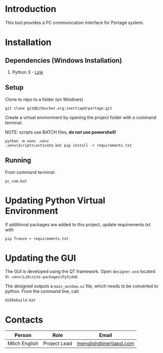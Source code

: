 # Introduction

This tool provides a PC communication interface for Portage system.

# Installation

## Dependencies (Windows Installation)
1. Python 3 - [Link](https://www.python.org/ftp/python/3.12.4/python-3.12.4-amd64.exe)

## Setup
Clone to repo to a folder (on Windows)

```commandline
git clone git@bitbucket.org:inertiapd/portage.git
```

Create a virtual environment by opening the project folder with a command terminal.

NOTE: scripts use BATCH files, **do not use powershell!**

```commandline
python -m venv .venv
.venv\Scripts\activate.bat pip install -r requirements.txt
```

## Running

From command terminal:

```commandline
pc_com.bat
```

# Updating Python Virtual Environment

If additional packages are added to this project, update requirements.txt with 

```commandline
pip freeze > requirements.txt
```

# Updating the GUI

The GUI is developed using the QT framework. Open `designer.exe` located in `.venv\Lib\site-packages\PySide6`

The designed outputs a `main_window.ui` file, which needs to be converted to python. From the command line, call:

```commandline
GUIRebuild.bat
```



# Contacts

| Person        | Role               | Email                  |
|---------------|--------------------|------------------------|
| Mitch English | Project Lead       | menglish@inertiapd.com |
